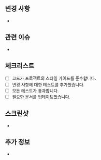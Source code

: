 ## 변경 사항

-

## 관련 이슈

-

## 체크리스트

- [ ] 코드가 프로젝트의 스타일 가이드를 준수합니다.
- [ ] 변경 사항에 대한 테스트를 추가했습니다.
- [ ] 모든 테스트가 통과합니다.
- [ ] 필요한 문서를 업데이트했습니다.

## 스크린샷

-

## 추가 정보

-
